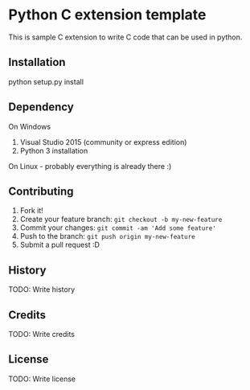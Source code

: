 # Python C extension template

This is sample C extension to write C code that can be used in python.

## Installation

python setup.py install

## Dependency

On Windows
1. Visual Studio 2015 (community or express edition)
2. Python 3 installation

On Linux - probably everything is already there :)

## Contributing

1. Fork it!
2. Create your feature branch: `git checkout -b my-new-feature`
3. Commit your changes: `git commit -am 'Add some feature'`
4. Push to the branch: `git push origin my-new-feature`
5. Submit a pull request :D

## History

TODO: Write history

## Credits

TODO: Write credits

## License

TODO: Write license